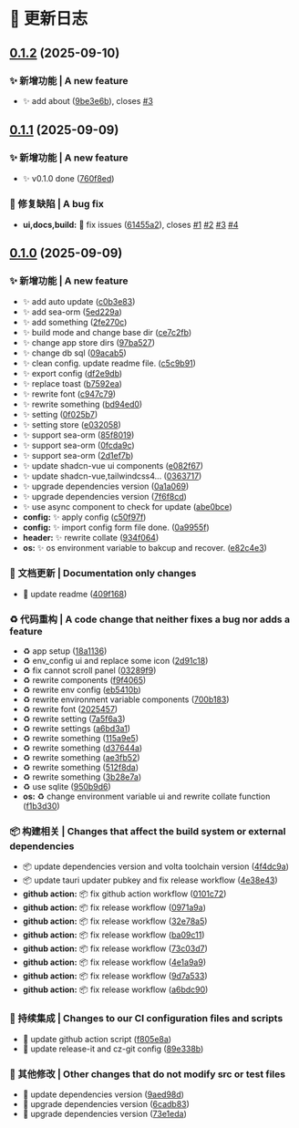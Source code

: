# 📄 更新日志

## [0.1.2](https://github.com/ddki/devEnvLite/compare/v0.1.1...v0.1.2) (2025-09-10)

### ✨ 新增功能 | A new feature

* :sparkles: add about ([9be3e6b](https://github.com/ddki/devEnvLite/commit/9be3e6b1d86b201b16672a380f499cbfbfd66ced)), closes [#3](https://github.com/ddki/devEnvLite/issues/3)

## [0.1.1](https://github.com/ddki/devEnvLite/compare/...v0.1.1) (2025-09-09)

### ✨ 新增功能 | A new feature

* :sparkles: v0.1.0 done ([760f8ed](https://github.com/ddki/devEnvLite/commit/760f8edc19b1b4c43ac11d25581e9a63e6dd4e90))

### 🐛 修复缺陷 | A bug fix

* **ui,docs,build:** :bug: fix issues ([61455a2](https://github.com/ddki/devEnvLite/commit/61455a22ccf44f9abe6fec4b34f5d58cd4fd5ae0)), closes [#1](https://github.com/ddki/devEnvLite/issues/1) [#2](https://github.com/ddki/devEnvLite/issues/2) [#3](https://github.com/ddki/devEnvLite/issues/3) [#4](https://github.com/ddki/devEnvLite/issues/4)

## [0.1.0](https://github.com/ddki/devEnvLite/compare/...v0.1.0) (2025-09-09)

### ✨ 新增功能 | A new feature

* :sparkles: add auto update ([c0b3e83](https://github.com/ddki/devEnvLite/commit/c0b3e83134898b3f7b3bc6a98b063a1424e0d467))
* :sparkles: add sea-orm ([5ed229a](https://github.com/ddki/devEnvLite/commit/5ed229a8deb59bd6ef214cafabe6cbaff8f24135))
* :sparkles: add something ([2fe270c](https://github.com/ddki/devEnvLite/commit/2fe270cf74c85ca60e71c251d6c1908e18ae9142))
* :sparkles: build mode and change base dir ([ce7c2fb](https://github.com/ddki/devEnvLite/commit/ce7c2fbf8256a164daec8f113f9f10727d3c8c1b))
* :sparkles: change app store dirs ([97ba527](https://github.com/ddki/devEnvLite/commit/97ba527ad3fce1c335e21001b3f3472b09644275))
* :sparkles: change db sql ([09acab5](https://github.com/ddki/devEnvLite/commit/09acab575489d3260769ee11429e0401348c2b5a))
* :sparkles: clean config. update readme file. ([c5c9b91](https://github.com/ddki/devEnvLite/commit/c5c9b913477ced481f103d4cd8773c0785367ab9))
* :sparkles: export config ([df2e9db](https://github.com/ddki/devEnvLite/commit/df2e9db01a5cf91176725ca774290d0952ca06d4))
* :sparkles: replace toast ([b7592ea](https://github.com/ddki/devEnvLite/commit/b7592eaacdf261158477f06794a1818cdbf7fd07))
* :sparkles: rewrite font ([c947c79](https://github.com/ddki/devEnvLite/commit/c947c79ef4e8766036411bef8be2a6b137795601))
* :sparkles: rewrite something ([bd94ed0](https://github.com/ddki/devEnvLite/commit/bd94ed02c62383b66b7dd458e7ff037d6b1ddb88))
* :sparkles: setting ([0f025b7](https://github.com/ddki/devEnvLite/commit/0f025b7c58ff98d7284c878e142251abaea1361b))
* :sparkles: setting store ([e032058](https://github.com/ddki/devEnvLite/commit/e0320584c4eaa81d3ad9d77648c5fc7390501f6a))
* :sparkles: support sea-orm ([85f8019](https://github.com/ddki/devEnvLite/commit/85f80190d6336980d7c0cb43969066dc4c8a6bf1))
* :sparkles: support sea-orm ([0fcda9c](https://github.com/ddki/devEnvLite/commit/0fcda9cb2f268ac01cac107aa5d0a725cc71251f))
* :sparkles: support sea-orm ([2d1ef7b](https://github.com/ddki/devEnvLite/commit/2d1ef7be84862c1605e8e3ec18616b322cfa1d67))
* :sparkles: update shadcn-vue ui components ([e082f67](https://github.com/ddki/devEnvLite/commit/e082f676840959d005cbb8b8f9f6fa5c0bed9e05))
* :sparkles: update shadcn-vue,tailwindcss4... ([0363717](https://github.com/ddki/devEnvLite/commit/0363717966f99f30b6f7e542404b7e3efd9dbe94))
* :sparkles: upgrade dependencies version ([0a1a069](https://github.com/ddki/devEnvLite/commit/0a1a06946befadcedf99fc4ddb59a8b2a93cf4d0))
* :sparkles: upgrade dependencies version ([7f6f8cd](https://github.com/ddki/devEnvLite/commit/7f6f8cd0e11a6ca6a29c14bd14ead2197904437f))
* :sparkles: use async component to check for update ([abe0bce](https://github.com/ddki/devEnvLite/commit/abe0bceba21a3bc2d5aeed8ed9c341cf4327298d))
* **config:** :sparkles: apply config ([c50f97f](https://github.com/ddki/devEnvLite/commit/c50f97f9cc458687e5fd718fafc91588ce0df822))
* **config:** :sparkles: import config form file done. ([0a9955f](https://github.com/ddki/devEnvLite/commit/0a9955f54172d571394f3532a74d16cb56a07b84))
* **header:** :sparkles: rewrite collate ([934f064](https://github.com/ddki/devEnvLite/commit/934f064bc4eaaeaa613bab0024c9f0a08433ffbb))
* **os:** :sparkles: os environment variable to bakcup and recover. ([e82c4e3](https://github.com/ddki/devEnvLite/commit/e82c4e336fc6bf6f3d37da968736f43e6509fb1f))

### 📝 文档更新 | Documentation only changes

* :memo: update readme ([409f168](https://github.com/ddki/devEnvLite/commit/409f1683115cae72290572bfb55dc2b9cbe8b9ce))

### ♻️ 代码重构 | A code change that neither fixes a bug nor adds a feature

* :recycle: app setup ([18a1136](https://github.com/ddki/devEnvLite/commit/18a11366d057cca5d29074691f7dde3df038af49))
* :recycle: env_config ui and replace some icon ([2d91c18](https://github.com/ddki/devEnvLite/commit/2d91c1849b415d64b5f05aa75e554ac3cb9b70f4))
* :recycle: fix cannot scroll panel ([03289f9](https://github.com/ddki/devEnvLite/commit/03289f99878cb0d0c9565402d7f3b5c98d2e9f48))
* :recycle: rewrite components ([f9f4065](https://github.com/ddki/devEnvLite/commit/f9f40651716bcaf459c7f502df291afa845045fc))
* :recycle: rewrite env config ([eb5410b](https://github.com/ddki/devEnvLite/commit/eb5410ba08b658df16fb45e0ee0b6b42c0acf5e0))
* :recycle: rewrite environment variable components ([700b183](https://github.com/ddki/devEnvLite/commit/700b18307057594da79ecc7b6a85edb208038053))
* :recycle: rewrite font ([2025457](https://github.com/ddki/devEnvLite/commit/20254574bbefb25cecf59fdadf91b6a6ef03d456))
* :recycle: rewrite setting ([7a5f6a3](https://github.com/ddki/devEnvLite/commit/7a5f6a32afc7d0019bbb4197b5e84c522ac15bbb))
* :recycle: rewrite settings ([a6bd3a1](https://github.com/ddki/devEnvLite/commit/a6bd3a13539079522c8b6b6bd71898d360845f7e))
* :recycle: rewrite something ([115a9e5](https://github.com/ddki/devEnvLite/commit/115a9e58139e0764ee2d6bf2d338a8348517bb1f))
* :recycle: rewrite something ([d37644a](https://github.com/ddki/devEnvLite/commit/d37644a61a4e1e24a0b283b5e358c09c92bbd726))
* :recycle: rewrite something ([ae3fb52](https://github.com/ddki/devEnvLite/commit/ae3fb5266a983ec6f3645182a47ba40a77bc3c66))
* :recycle: rewrite something ([512f8da](https://github.com/ddki/devEnvLite/commit/512f8daf73dd68375023349252545ead66ca76cd))
* :recycle: rewrite something ([3b28e7a](https://github.com/ddki/devEnvLite/commit/3b28e7ab29c599986394585cb8525716c32ee894))
* :recycle: use sqlite ([950b9d6](https://github.com/ddki/devEnvLite/commit/950b9d6a17c2eafe9554948597cd4c2aa9983f34))
* **os:** :recycle: change environment variable ui and rewrite collate function ([f1b3d30](https://github.com/ddki/devEnvLite/commit/f1b3d307735ff610c845929e3aa3bfb8c8ab82d5))

###  📦️ 构建相关 | Changes that affect the build system or external dependencies

* :package: update dependencies version and volta toolchain version ([4f4dc9a](https://github.com/ddki/devEnvLite/commit/4f4dc9a1f132d665ee6eb0d16a0ffdc7a2abe1e2))
* :package: update tauri updater pubkey and fix release workflow ([4e38e43](https://github.com/ddki/devEnvLite/commit/4e38e43bb7b7287974c3d4de56b87d14dd4d4b6d))
* **github action:** :package: fix github action workflow ([0101c72](https://github.com/ddki/devEnvLite/commit/0101c7289f7a0aec8adef88357b8f8b9a6d6775b))
* **github action:** :package: fix release workflow ([0971a9a](https://github.com/ddki/devEnvLite/commit/0971a9a063b94e51203a71d10cd78e5c4f3b2c8e))
* **github action:** :package: fix release workflow ([32e78a5](https://github.com/ddki/devEnvLite/commit/32e78a5e3fdadfe4d6e42007b098ad9feec4844e))
* **github action:** :package: fix release workflow ([ba09c11](https://github.com/ddki/devEnvLite/commit/ba09c11f6c59874062bae4722f396d6e13539420))
* **github action:** :package: fix release workflow ([73c03d7](https://github.com/ddki/devEnvLite/commit/73c03d76f7367f3615b112fef0714b52aa77df3e))
* **github action:** :package: fix release workflow ([4e1a9a9](https://github.com/ddki/devEnvLite/commit/4e1a9a950ac8c2ff2290a66e669333943b25bb5f))
* **github action:** :package: fix release workflow ([9d7a533](https://github.com/ddki/devEnvLite/commit/9d7a5337e5e12b0f5a221b27952892dffc8a8758))
* **github action:** :package: fix release workflow ([a6bdc90](https://github.com/ddki/devEnvLite/commit/a6bdc906fcf5d4f12e6c6916c84fb75e2c6dfe9e))

### 🎡 持续集成 | Changes to our CI configuration files and scripts

* :ferris_wheel: update github action script ([f805e8a](https://github.com/ddki/devEnvLite/commit/f805e8a2266e24773d483c40fdb6505184cf6b8a))
* :ferris_wheel: update release-it and cz-git config ([89e338b](https://github.com/ddki/devEnvLite/commit/89e338b6fc437d7db2ea9ab317ea3f68dbc1ed13))

### 🔨 其他修改 | Other changes that do not modify src or test files

* :hammer: update dependencies version ([9aed98d](https://github.com/ddki/devEnvLite/commit/9aed98d7aa42c583c8c594ef2ebe681e88622544))
* :hammer: upgrade dependencies version ([6cadb83](https://github.com/ddki/devEnvLite/commit/6cadb830d51460171b587c6540039aa759d5c1b9))
* :hammer: upgrade dependencies version ([73e1eda](https://github.com/ddki/devEnvLite/commit/73e1edad0636abca616557a5dcca97973069d6db))
